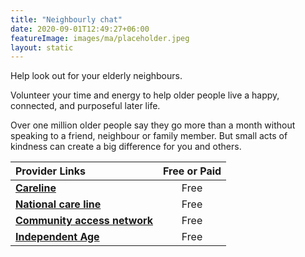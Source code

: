 ```yaml
---
title: "Neighbourly chat"
date: 2020-09-01T12:49:27+06:00
featureImage: images/ma/placeholder.jpeg
layout: static
---
```


Help look out for your elderly neighbours.

Volunteer your time and energy to help older people live a happy, connected, and purposeful later life.

Over one million older people say they go more than a month without speaking to a friend, neighbour or family member. But small acts of kindness can create a big difference for you and others.

| Provider Links      | Free or Paid  |  
| :-----------          | :--------------:      |  
| [**Careline**](https://www.careline.co.uk/elderly-neighbours/) | Free | 
| [**National care line**](https://thenationalcareline.org/SafetyAtHome/CheckOnYourNeighbour) | Free | 
| [**Community access network**](https://www.communityaccessnetwork.org/ways-to-check-in-on-your-neighbors/) | Free | 
| [**Independent Age**](https://www.independentage.org/get-involved/volunteering) | Free | 
  

<br/><br/>







